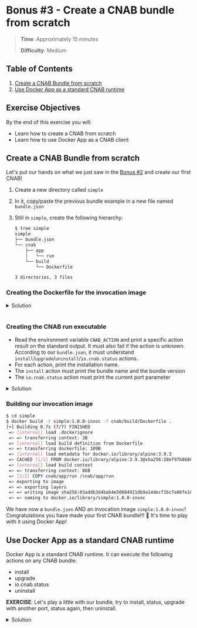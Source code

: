 # Bonus #3 - Create a CNAB bundle from scratch

> **Time**: Approximately 15 minutes
>
> **Difficulty**: Medium

## Table of Contents
1. [Create a CNAB Bundle from scratch](#create-a-cnab-from-scratch)
1. [Use Docker App as a standard CNAB runtime](#use-docker-app-as-a-standard-cnab-runtime)

## Exercise Objectives

By the end of this exercise you will:

- Learn how to create a CNAB from scratch
- Learn how to use Docker App as a CNAB client

## Create a CNAB Bundle from scratch

Let's put our hands on what we just saw in the [Bonus #2](../bonus2/README.md) and create our first CNAB!

1. Create a new directory called `simple`
1. In it, copy/paste the previous bundle example in a new file named `bundle.json`
1. Still in `simple`, create the following hierarchy:  

    ```bash
    $ tree simple
    simple
    ├── bundle.json
    └── cnab
        ├── app
        │   └── run
        └── build
            └── Dockerfile

    3 directories, 3 files
    ```

### Creating the Dockerfile for the invocation image

<details>
    <summary>Solution</summary>

```Dockerfile
FROM alpine:3.9.3
COPY cnab/app/run /cnab/app/run
RUN chmod +x /cnab/app/run
CMD /cnab/app/run
```
</details>
<br/>

### Creating the CNAB run executable
- Read the environment variable `CNAB_ACTION` and print a specific action result on the standard output. It must also fail if the action is unknown. According to our `bundle.json`, it must understand `install`/`upgrade`/`uninstall`/`io.cnab.status` actions.
- For each action, print the installation name.
- The `install` action must print the bundle name and the bundle version
- The `io.cnab.status` action must print the current port parameter

<details>
    <summary>Solution</summary>

```bash
#!/bin/sh

action=$CNAB_ACTION
name=$CNAB_INSTALLATION_NAME

case $action in
    install)
    echo "Install action"
    echo "Bundle $CNAB_BUNDLE_NAME version $CNAB_BUNDLE_VERSION"
    ;;
    uninstall)
    echo "Uninstall action"
    ;;
    upgrade)
    echo "Upgrade action"
    ;;
    io.cnab.status)
    echo "Status action"
    echo "current simple_component_port $SIMPLE_COMPONENT_PORT" 
    ;;
    *)
    echo "Failure: unknown action $action"
    exit 1
    ;;
esac
echo "Action $action complete for $name"
```
</details>

### Building our invocation image
```sh
$ cd simple
$ docker build -t simple:1.0.0-invoc -f cnab/build/Dockerfile .
[+] Building 0.7s (7/7) FINISHED
 => [internal] load .dockerignore                                                                                                                                               0.0s
 => => transferring context: 2B                                                                                                                                                 0.0s
 => [internal] load build definition from Dockerfile                                                                                                                            0.0s
 => => transferring dockerfile: 109B                                                                                                                                            0.0s
 => [internal] load metadata for docker.io/library/alpine:3.9.3                                                                                                                 0.3s
 => CACHED [1/2] FROM docker.io/library/alpine:3.9.3@sha256:28ef97b8686a0b5399129e9b763d5b7e5ff03576aa5580d6f4182a49c5fe1913                                                    0.0s
 => [internal] load build context                                                                                                                                               0.1s
 => => transferring context: 86B                                                                                                                                                0.0s
 => [2/2] COPY cnab/app/run /cnab/app/run                                                                                                                                       0.1s
 => exporting to image                                                                                                                                                          0.0s
 => => exporting layers                                                                                                                                                         0.0s
 => => writing image sha256:03addb3d4bab4e50084921db9a14decf1bc7a86fe18d62c7e7676c33665e8e5c                                                                                    0.0s
 => => naming to docker.io/library/simple:1.0.0-invoc                                                                                                                           0.0s
```

We have now a `bundle.json` AND an invocation image `simple:1.0.0-invoc`! Congratulations you have made your first CNAB bundle!!! :tada:
It's time to play with it using Docker App!

## Use Docker App as a standard CNAB runtime

Docker App is a standard CNAB runtime. It can execute the following actions on any CNAB bundle:
- install
- upgrade
- io.cnab.status
- uninstall

**EXERCISE**: Let's play a little with our bundle, try to install, status, upgrade with another port, status again, then uninstall.

<details>
    <summary>Solution</summary>

* **install** the application:
```sh
$ docker app install bundle.json --name my-simple-app
Install action
Bundle simple version 1.0.0
Action install complete for my-simple-app
Application "my-simple-app" installed on context "dev"
```

* **status** command queries the `status` action and shows the parameters and the last action result: 
```sh
$ docker app status my-simple-app
INSTALLATION
------------
Name:        my-simple-app
Created:     28 seconds
Modified:    27 seconds
Revision:    01D9JYYKCN972PDF37DYTH55DB
Last Action: install
Result:      SUCCESS

APPLICATION
-----------
Name:      simple
Version:   1.0.0
Reference:

PARAMETERS
----------
simple_component_port: 8080

STATUS
------
Status action
current simple_component_port 8080
Action io.cnab.status complete for my-simple-app
```

* **upgrade** the application using a new port
```sh
$ docker app upgrade my-simple-app --set simple_component_port=9090
Upgrade action
Action upgrade complete for my-simple-app
Application "my-simple-app" upgraded on context "dev"
```

* **status** again, the last action is upgrade, and the listed parameter port should have changed too
```sh
$ docker app status my-simple-app
INSTALLATION
------------
Name:        my-simple-app
Created:     About a minute
Modified:    15 seconds
Revision:    01D9JZ0K8VRKJZ75HVFAMGA01D
Last Action: upgrade
Result:      SUCCESS

APPLICATION
-----------
Name:      simple
Version:   1.0.0
Reference:

PARAMETERS
----------
simple_component_port: 9090

STATUS
------
Status action
current simple_component_port 9090
Action io.cnab.status complete for my-simple-app
```

* **uninstall** the application
```sh
$ docker app uninstall my-simple-app
Uninstall action
Action uninstall complete for my-simple-app
Application "my-simple-app" uninstalled on context "dev"
```
</details>